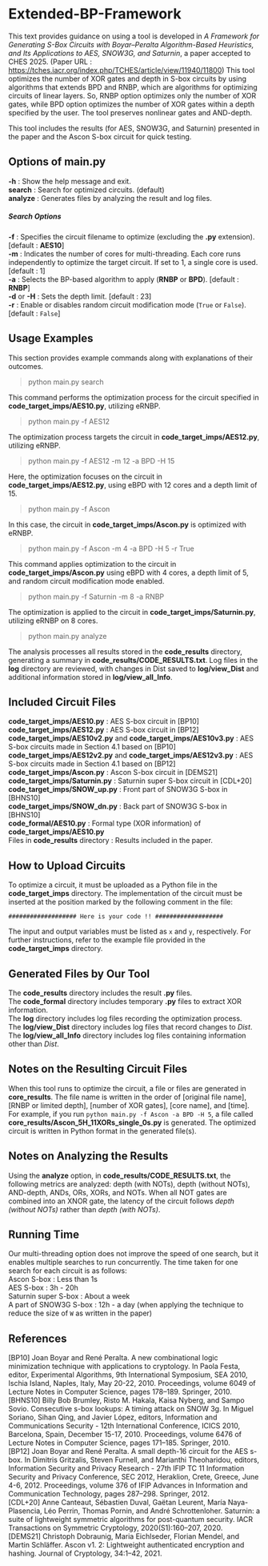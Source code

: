 # Extended-BP-Framework
This text provides guidance on using a tool is developed in *A Framework for Generating S-Box Circuits with Boyar–Peralta Algorithm-Based Heuristics, and Its Applications to AES, SNOW3G, and Saturnin*, a paper accepted to CHES 2025. 
(Paper URL : https://tches.iacr.org/index.php/TCHES/article/view/11940/11800)
This tool optimizes the number of XOR gates and depth in S-box circuits by using algorithms that extends BPD and RNBP, which are algorithms for optimizing circuits of linear layers.
So, RNBP option optimizes only the number of XOR gates, while BPD option optimizes the number of XOR gates within a depth specified by the user.
The tool preserves nonlinear gates and AND-depth.

This tool includes the results (for AES, SNOW3G, and Saturnin) presented in the paper and the Ascon S-box circuit for quick testing.

## Options of main.py
**-h** : Show the help message and exit.  
**search** : Search for optimized circuits. (default)  
**analyze** : Generates files by analyzing the result and log files.  

##### Search Options
**-f** : Specifies the circuit filename to optimize (excluding the **.py** extension). [default : **AES10**]  
**-m** : Indicates the number of cores for multi-threading. Each core runs independently to optimize the target circuit. If set to 1, a single core is used. [default : 1]  
**-a** : Selects the BP-based algorithm to apply (**RNBP** or **BPD**). [default : **RNBP**]  
**-d** or **-H** : Sets the depth limit. [default : 23]  
**-r** : Enable or disables random circuit modification mode (```True``` or ```False```). [default : ```False```]  

## Usage Examples
This section provides example commands along with explanations of their outcomes.

>python main.py search

This command performs the optimization process for the circuit specified in 
**code_target_imps/AES10.py**, utilizing eRNBP.

>python main.py -f AES12

The optimization process targets the circuit in **code_target_imps/AES12.py**, utilizing eRNBP.

>python main.py -f AES12 -m 12 -a BPD -H 15

Here, the optimization focuses on the circuit in **code_target_imps/AES12.py**, using eBPD with 12 cores and a depth limit of 15.

>python main.py -f Ascon

In this case, the circuit in **code_target_imps/Ascon.py** is optimized with eRNBP.

>python main.py -f Ascon -m 4 -a BPD -H 5 -r True

This command applies optimization to the circuit in **code_target_imps/Ascon.py** using eBPD with 4 cores, a depth limit of 5, and random circuit modification mode enabled.

>python main.py -f Saturnin -m 8 -a RNBP

The optimization is applied to the circuit in **code_target_imps/Saturnin.py**, utilizing eRNBP on 8 cores.

>python main.py analyze

The analysis processes all results stored in the **code_results** directory, generating a summary in **code_results/CODE_RESULTS.txt**. Log files in the **log** directory are reviewed, with changes in Dist saved to **log/view_Dist** and additional information stored in **log/view_all_Info**.

## Included Circuit Files
**code_target_imps/AES10.py** : AES S-box circuit in [BP10]  
**code_target_imps/AES12.py** : AES S-box circuit in [BP12]  
**code_target_imps/AES10v2.py** and **code_target_imps/AES10v3.py** : AES S-box circuits made in Section 4.1 based on [BP10]  
**code_target_imps/AES12v2.py** and **code_target_imps/AES12v3.py** : AES S-box circuits made in Section 4.1 based on [BP12]  
**code_target_imps/Ascon.py** : Ascon S-box circuit in [DEMS21]  
**code_target_imps/Saturnin.py** : Saturnin super S-box circuit in [CDL+20]  
**code_target_imps/SNOW_up.py** : Front part of SNOW3G S-box in [BHNS10]  
**code_target_imps/SNOW_dn.py** : Back part of SNOW3G S-box in [BHNS10]  
**code_formal/AES10.py** : Formal type (XOR information) of **code_target_imps/AES10.py**  
Files in **code_results** directory : Results included in the paper.  

## How to Upload Circuits
To optimize a circuit, it must be uploaded as a Python file in the **code_target_imps** directory.
The implementation of the circuit must be inserted at the position marked by the following comment in the file:

```################### Here is your code !! ###################```

The input and output variables must be listed as ```x``` and ```y```, respectively.
For further instructions, refer to the example file provided in the **code_target_imps** directory.

## Generated Files by Our Tool
The **code_results** directory includes the result **.py** files.  
The **code_formal** directory includes temporary **.py** files to extract XOR information.  
The **log** directory includes log files recording the optimization process.  
The **log/view_Dist** directory includes log files that record changes to *Dist*.  
The **log/view_all_Info** directory includes log files containing information other than *Dist*.  

## Notes on the Resulting Circuit Files
When this tool runs to optimize the circuit, a file or files are generated in **core_results**.
The file name is written in the order of [original file name], [RNBP or limited depth], [number of XOR gates], [core name], and [time].
For example, if you run ```python main.py -f Ascon -a BPD -H 5```, a file called **core_results/Ascon_5H_11XORs_single_0s.py** is generated.
The optimized circuit is written in Python format in the generated file(s).

## Notes on Analyzing the Results
Using the **analyze** option, in **code_results/CODE_RESULTS.txt**, the following metrics are analyzed: depth (with NOTs), depth (without NOTs), AND-depth, ANDs, ORs, XORs, and NOTs.
When all NOT gates are combined into an XNOR gate, the latency of the circuit follows *depth (without NOTs)* rather than *depth (with NOTs)*.

## Running Time
Our multi-threading option does not improve the speed of one search, but it enables multiple searches to run concurrently. The time taken for one search for each circuit is as follows:  
Ascon S-box : Less than 1s  
AES S-box : 3h - 20h  
Saturnin super S-box : About a week  
A part of SNOW3G S-box : 12h - a day (when applying the technique to reduce the size of ```W``` as written in the paper)  

## References
[BP10] Joan Boyar and René Peralta. A new combinational logic minimization technique with applications to cryptology. In Paola Festa, editor, Experimental Algorithms, 9th International Symposium, SEA 2010, Ischia Island, Naples, Italy, May 20-22, 2010. Proceedings, volume 6049 of Lecture Notes in Computer Science, pages 178–189. Springer, 2010.  
[BHNS10] Billy Bob Brumley, Risto M. Hakala, Kaisa Nyberg, and Sampo Sovio. Consecutive s-box lookups: A timing attack on SNOW 3g. In Miguel Soriano, Sihan Qing, and Javier López, editors, Information and Communications Security - 12th International Conference, ICICS 2010, Barcelona, Spain, December 15-17, 2010. Proceedings, volume 6476 of Lecture Notes in Computer Science, pages 171–185. Springer, 2010.  
[BP12] Joan Boyar and René Peralta. A small depth-16 circuit for the AES s-box. In Dimitris Gritzalis, Steven Furnell, and Marianthi Theoharidou, editors, Information Security and Privacy Research - 27th IFIP TC 11 Information Security and Privacy Conference, SEC 2012, Heraklion, Crete, Greece, June 4-6, 2012. Proceedings, volume 376 of IFIP Advances in Information and Communication Technology, pages 287–298. Springer, 2012.  
[CDL+20] Anne Canteaut, Sébastien Duval, Gaëtan Leurent, María Naya-Plasencia, Léo Perrin, Thomas Pornin, and André Schrottenloher. Saturnin: a suite of lightweight symmetric algorithms for post-quantum security. IACR Transactions on Symmetric Cryptology, 2020(S1):160–207, 2020.  
[DEMS21] Christoph Dobraunig, Maria Eichlseder, Florian Mendel, and Martin Schläffer. Ascon v1. 2: Lightweight authenticated encryption and hashing. Journal of Cryptology, 34:1–42, 2021.  
